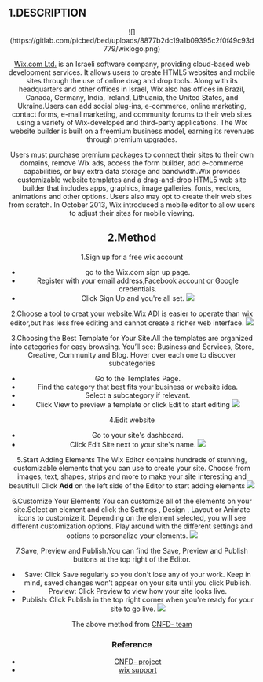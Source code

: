 ## 1.DESCRIPTION

<div align=center>![](https://gitlab.com/picbed/bed/uploads/8877b2dc19a1b09395c2f0f49c93d779/wixlogo.png)

[Wix.com Ltd.](https://www.wix.com/)  is an Israeli software company, providing cloud-based web development services. It allows users to create HTML5 websites and mobile sites through the use of online drag and drop tools. Along with its headquarters and other offices in Israel, Wix also has offices in Brazil, Canada, Germany, India, Ireland, Lithuania, the United States, and Ukraine.Users can add social plug-ins, e-commerce, online marketing, contact forms, e-mail marketing, and community forums to their web sites using a variety of Wix-developed and third-party applications. The Wix website builder is built on a freemium business model, earning its revenues through premium upgrades.

Users must purchase premium packages to connect their sites to their own domains, remove Wix ads, access the form builder, add e-commerce capabilities, or buy extra data storage and bandwidth.Wix provides customizable website templates and a drag-and-drop HTML5 web site builder that includes apps, graphics, image galleries, fonts, vectors, animations and other options. Users also may opt to create their web sites from scratch. In October 2013, Wix introduced a mobile editor to allow users to adjust their sites for mobile viewing.

## 2.Method

1.Sign up for a free wix account
* go to the Wix.com sign up page.
* Register with your email address,Facebook account or Google credentials.
* Click Sign Up and you're all set.
![](https://gitlab.com/picbed/bed/uploads/b783f7c8569b9c56376a375f4f8faa08/wix01.png)

2.Choose a tool to creat your website.Wix ADI is  easier to operate than wix editor,but has less free editing and cannot create a richer web interface.
![](https://gitlab.com/picbed/bed/uploads/6878484cb6e7606b78669178ccd8a541/wix02.png)

3.Choosing the Best Template for Your Site.All the templates are organized into categories for easy browsing. You’ll see: Business and Services, Store, Creative, Community and Blog. Hover over each one to discover subcategories
* Go to the Templates Page.
* Find the category that best fits your business or website idea.
* Select a subcategory if relevant.
* Click View to preview a template or click Edit to start editing
![](https://gitlab.com/picbed/bed/uploads/8ee714882d77f521d492e014170b8582/wix03.gif)

4.Edit website
* Go to your site's dashboard.
* Click Edit Site next to your site's name.
![](https://gitlab.com/picbed/bed/uploads/ae6f246b32fbc15898d0569eb579f160/wix04.webp)

5.Start Adding Elements
The Wix Editor contains hundreds of stunning, customizable elements that you can use to create your site. Choose from images, text, shapes, strips and more to make your site interesting and beautiful!
Click <b>Add</b> on the left side of the Editor to start adding elements
![](https://gitlab.com/picbed/bed/uploads/9a66c2f03769dcb8cf55e911c06bf69f/wix05.gif)

6.Customize Your Elements
You can customize all of the elements on your site.Select an element and click the Settings , Design , Layout   or Animate  icons to customize it. Depending on the element selected, you will see different customization options. Play around with the different settings and options to personalize your elements.
![](https://gitlab.com/picbed/bed/uploads/6e6ea92aae718d11923a3e9ff91abc86/wix06.png)

7.Save, Preview and Publish.You can find the Save, Preview and Publish buttons at the top right of the Editor.
* Save: Click Save regularly so you don't lose any of your work. Keep in mind, saved changes won’t appear on your site until you click Publish.
* Preview: Click Preview to view how your site looks live.
* Publish: Click Publish in the top right corner when you're ready for your site to go live.
![](https://gitlab.com/picbed/bed/uploads/924d5ed2e1820d6b570084d49157ef7e/wix07.png)

The above method from [CNFD- team](https://374737390.wixsite.com/my-site/%E5%89%AF%E6%9C%AC-arduino)
### Reference
* [CNFD- project](https://374737390.wixsite.com/my-site/%E5%89%AF%E6%9C%AC-arduino)
* [wix support](https://support.wix.com/en/?referral=HelpWidgetDashboard)